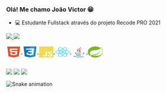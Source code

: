 ### Olá! Me chamo João Victor 😁

- 💻 Estudante Fullstack através do projeto Recode PRO 2021



<div>
  <a href="https://github.com/devictor4">
  <img height="180em" src="https://github-readme-stats.vercel.app/api?username=devictor4&show_icons=true&theme=dark&include_all_commits=true&count_private=true"/>
  <img height="180em" src="https://github-readme-stats.vercel.app/api/top-langs/?username=devictor4&layout=compact&langs_count=7&theme=dark"/>
</div>
  
  <div style="display: inline_block"><br>
  <img align="center" alt="devictor4-HTML" height="30" width="40" src="https://github.com/devicons/devicon/blob/master/icons/html5/html5-plain.svg">
  <img align="center" alt="devictor4-CSS" height="30" width="40" src="https://raw.githubusercontent.com/devicons/devicon/master/icons/css3/css3-original.svg">
  <img align="center" alt="devictor4-JS" height="30" width="40" src="https://raw.githubusercontent.com/devicons/devicon/master/icons/javascript/javascript-plain.svg">
  <img align="center" alt="devictor4-React" height="30" width="40" src="https://raw.githubusercontent.com/devicons/devicon/master/icons/react/react-original.svg">
  <img align="center" alt="devictor4-JAVA" height="30" width="40" src="https://github.com/devicons/devicon/blob/master/icons/java/java-original.svg">
  <img align="center" alt="devictor4-SPRING" height="30" width="40" src="https://github.com/devicons/devicon/blob/master/icons/spring/spring-original.svg">
</div>
  
  ##
  
  <div> 
  <a href="https://instagram.com/ssjoaozinho" target="_blank"><img src="https://img.shields.io/badge/-Instagram-%23E4405F?style=for-the-badge&logo=instagram&logoColor=white" target="_blank"></a>
  <a href = "mailto:victorrsilva2018@gmail.com"><img src="https://img.shields.io/badge/-Gmail-%23333?style=for-the-badge&logo=gmail&logoColor=white" target="_blank"></a>
  <a href="https://www.linkedin.com/in/ssjoao2021/" target="_blank"><img src="https://img.shields.io/badge/-LinkedIn-%230077B5?style=for-the-badge&logo=linkedin&logoColor=white" target="_blank"></a> 
 
  ![Snake animation](https://github.com/devictor4/devictor4/blob/output/github-contribution-grid-snake.svg)
 
</div>
